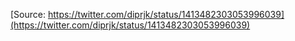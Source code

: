 [Source: https://twitter.com/diprjk/status/1413482303053996039](https://twitter.com/diprjk/status/1413482303053996039)